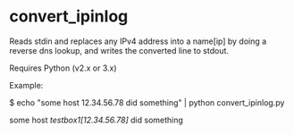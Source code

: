 # convert_ipinlog
Reads stdin and replaces any IPv4 address into a name[ip] by doing a reverse dns lookup, and writes the converted line to stdout.

Requires Python (v2.x or 3.x)

Example:

$ echo "some host 12.34.56.78 did something" | python convert_ipinlog.py

some host *testbox1[12.34.56.78]* did something
